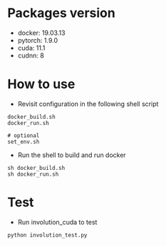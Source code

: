 # Packages version
- docker: 19.03.13
- pytorch: 1.9.0
- cuda: 11.1
- cudnn: 8

# How to use
- Revisit configuration in the following shell script
```
docker_build.sh
docker_run.sh

# optional
set_env.sh
```
- Run the shell to build and run docker
```
sh docker_build.sh
sh docker_run.sh
```

# Test
- Run involution_cuda to test
```
python involution_test.py
```